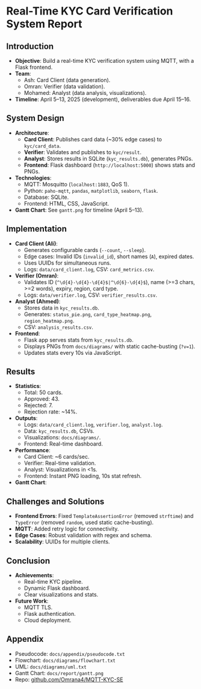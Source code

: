 # Real-Time KYC Card Verification System Report

## Introduction
- **Objective**: Build a real-time KYC verification system using MQTT, with a Flask frontend.
- **Team**:
  - Ash: Card Client (data generation).
  - Omran: Verifier (data validation).
  - Mohamed: Analyst (data analysis, visualizations).
- **Timeline**: April 5–13, 2025 (development), deliverables due April 15–16.

## System Design
- **Architecture**:
  - **Card Client**: Publishes card data (~30% edge cases) to `kyc/card_data`.
  - **Verifier**: Validates and publishes to `kyc/result`.
  - **Analyst**: Stores results in SQLite (`kyc_results.db`), generates PNGs.
  - **Frontend**: Flask dashboard (`http://localhost:5000`) shows stats and PNGs.
- **Technologies**:
  - MQTT: Mosquitto (`localhost:1883`, QoS 1).
  - Python: `paho-mqtt`, `pandas`, `matplotlib`, `seaborn`, `flask`.
  - Database: SQLite.
  - Frontend: HTML, CSS, JavaScript.
- **Gantt Chart**: See `gantt.png` for timeline (April 5–13).

## Implementation
- **Card Client (Ali)**:
  - Generates configurable cards (`--count`, `--sleep`).
  - Edge cases: Invalid IDs (`invalid_id`), short names (`A`), expired dates.
  - Uses UUIDs for simultaneous runs.
  - Logs: `data/card_client.log`, CSV: `card_metrics.csv`.
- **Verifier (Omran)**:
  - Validates ID (`^\d{4}-\d{4}-\d{4}$|^\d{6}-\d{4}$`), name (\>=3 chars, >=2 words), expiry, region, card type.
  - Logs: `data/verifier.log`, CSV: `verifier_results.csv`.
- **Analyst (Ahmed)**:
  - Stores data in `kyc_results.db`.
  - Generates: `status_pie.png`, `card_type_heatmap.png`, `region_heatmap.png`.
  - CSV: `analysis_results.csv`.
- **Frontend**:
  - Flask app serves stats from `kyc_results.db`.
  - Displays PNGs from `docs/diagrams/` with static cache-busting (`?v=1`).
  - Updates stats every 10s via JavaScript.

## Results
- **Statistics**:
  - Total: 50 cards.
  - Approved: 43.
  - Rejected: 7.
  - Rejection rate: ~14%.
- **Outputs**:
  - Logs: `data/card_client.log`, `verifier.log`, `analyst.log`.
  - Data: `kyc_results.db`, CSVs.
  - Visualizations: `docs/diagrams/`.
  - Frontend: Real-time dashboard.
- **Performance**:
  - Card Client: ~6 cards/sec.
  - Verifier: Real-time validation.
  - Analyst: Visualizations in <1s.
  - Frontend: Instant PNG loading, 10s stat refresh.
- **Gantt Chart**:

## Challenges and Solutions
- **Frontend Errors**: Fixed `TemplateAssertionError` (removed `strftime`) and `TypeError` (removed `random`, used static cache-busting).
- **MQTT**: Added retry logic for connectivity.
- **Edge Cases**: Robust validation with regex and schema.
- **Scalability**: UUIDs for multiple clients.

## Conclusion
- **Achievements**:
  - Real-time KYC pipeline.
  - Dynamic Flask dashboard.
  - Clear visualizations and stats.
- **Future Work**:
  - MQTT TLS.
  - Flask authentication.
  - Cloud deployment.

## Appendix
- Pseudocode: `docs/appendix/pseudocode.txt`
- Flowchart: `docs/diagrams/flowchart.txt`
- UML: `docs/diagrams/uml.txt`
- Gantt Chart: `docs/report/gantt.png`
- Repo: [github.com/Omrana4/MQTT-KYC-SE](https://github.com/Omrana4/MQTT-KYC-SE)
